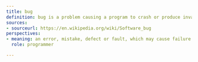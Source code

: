 ```yaml
---
title: bug
definition: bug is a problem causing a program to crash or produce invalid output
sources:
- sourceurl: https://en.wikipedia.org/wiki/Software_bug
perspectives:
- meaning: an error, mistake, defect or fault, which may cause failure or deviation from expected results.
  role: programmer

---
```

